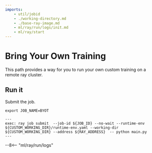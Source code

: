 ```yaml
---
imports:
    - util/jobid
    - ./working-directory.md
    - ./base-ray-image.md
    - ml/ray/run/logs/init.md
    - ml/ray/start
---
```


# Bring Your Own Training

This path provides a way for you to run your own custom training on a remote ray cluster.

## Run it

Submit the job.

```shell
export JOB_NAME=BYOT
```

```shell
---
exec: ray job submit  --job-id ${JOB_ID} --no-wait --runtime-env  ${CUSTOM_WORKING_DIR}/runtime-env.yaml --working-dir ${CUSTOM_WORKING_DIR} --address ${RAY_ADDRESS}  -- python main.py 
---
```

--8<-- "ml/ray/run/logs"
